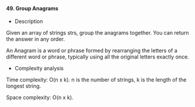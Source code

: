 #### 49. Group Anagrams

* Description

Given an array of strings strs, group the anagrams together. You can return the answer in any order.

An Anagram is a word or phrase formed by rearranging the letters of a different word or phrase, typically using all the original letters exactly once.

* Complexity analysis

Time complexity: O(n x k). n is the number of strings, k is the length of the longest string.

Space complexity: O(n x k).
